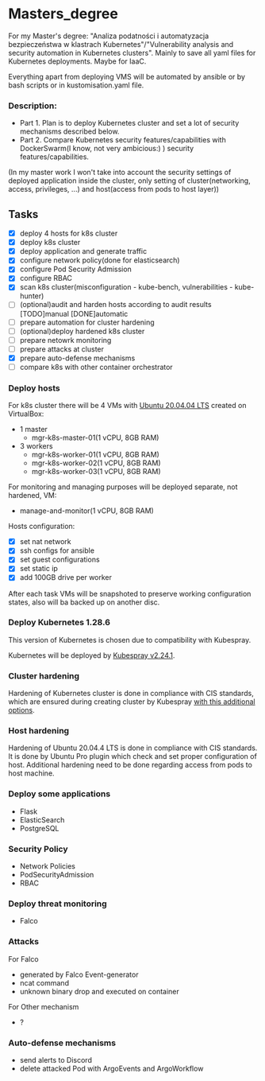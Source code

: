 # Masters_degree
For my Master's degree: "Analiza podatności i automatyzacja bezpieczeństwa w klastrach Kubernetes"/"Vulnerability analysis and security automation in Kubernetes clusters". Mainly to save all yaml files for Kubernetes deployments. Maybe for IaaC.

Everything apart from deploying VMS will be automated by ansible or by bash scripts or in kustomisation.yaml file.

### Description:
- Part 1. Plan is to deploy Kubernetes cluster and set a lot of security mechanisms described below.
- Part 2. Compare Kubernetes security features/capabilities with DockerSwarm(I know, not very ambicious:) ) security features/capabilities.

(In my master work I won't take into account the security settings of deployed application inside the cluster, only setting of cluster(networking, access, privileges, ...) and host(access from pods to host layer))
## Tasks
- [x] deploy 4 hosts for k8s cluster
- [x] deploy k8s cluster
- [x] deploy application and generate traffic
- [x] configure network policy(done for elasticsearch)
- [x] configure Pod Security Admission
- [x] configure RBAC
- [x] scan k8s cluster(misconfiguration - kube-bench, vulnerabilities - kube-hunter)
- [ ] (optional)audit and harden hosts according to audit results [TODO]manual [DONE]automatic
- [ ] prepare automation for cluster hardening
- [ ] (optional)deploy hardened k8s cluster
- [ ] prepare netowrk monitoring
- [ ] prepare attacks at cluster
- [x] prepare auto-defense mechanisms
- [ ] compare k8s with other container orchestrator

### Deploy hosts
For k8s cluster there will be 4 VMs with [Ubuntu 20.04.04 LTS](https://ubuntu.com/download/desktop/thank-you?version=22.04.4&architecture=amd64) created on VirtualBox:
- 1 master
  - mgr-k8s-master-01(1 vCPU, 8GB RAM)
- 3 workers
  - mgr-k8s-worker-01(1 vCPU, 8GB RAM)
  - mgr-k8s-worker-02(1 vCPU, 8GB RAM)
  - mgr-k8s-worker-03(1 vCPU, 8GB RAM)

For monitoring and managing purposes will be deployed separate, not hardened, VM:
- manage-and-monitor(1 vCPU, 8GB RAM)

Hosts configuration:
- [X] set nat network
- [X] ssh configs for ansible
- [x] set guest configurations
- [X] set static ip
- [x] add 100GB drive per worker

After each task VMs will be snapshoted to preserve working configuration states, also will ba backed up on another disc.
### Deploy Kubernetes 1.28.6
This version of Kubernetes is chosen due to compatibility with Kubespray.

Kubernetes will be deployed by [Kubespray v2.24.1](https://github.com/kubernetes-sigs/kubespray/tree/v2.24.1).

### Cluster hardening
Hardening of Kubernetes cluster is done in compliance with CIS standards, which are ensured during creating cluster by Kubespray [with this additional options](https://github.com/kubernetes-sigs/kubespray/blob/v2.24.1/docs/hardening.md).

### Host hardening
Hardening of Ubuntu 20.04.4 LTS is done in compliance with CIS standards. It is done by Ubuntu Pro plugin which check and set proper configuration of host.
Additional hardening need to be done regarding access from pods to host machine.

### Deploy some applications
 - Flask
 - ElasticSearch
 - PostgreSQL

### Security Policy
 - Network Policies
 - PodSecurityAdmission
 - RBAC

### Deploy threat monitoring
 - Falco

### Attacks
For Falco
 - generated by Falco Event-generator
 - ncat command
 - unknown binary drop and executed on container

For Other mechanism
 - ?

### Auto-defense mechanisms
 - send alerts to Discord
 - delete attacked Pod with ArgoEvents and ArgoWorkflow


